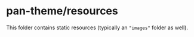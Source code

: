 # pan-theme/resources

This folder contains static resources (typically an `"images"` folder as well).
